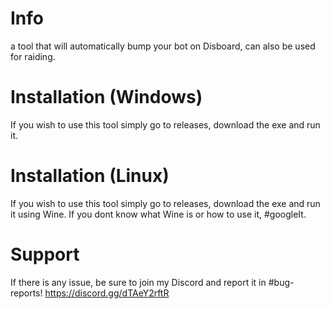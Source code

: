# Info
a tool that will automatically bump your bot on Disboard, can also be used for raiding.

# Installation (Windows)
If you wish to use this tool simply go to releases, download the exe and run it.

# Installation (Linux)
If you wish to use this tool simply go to releases, download the exe and run it using Wine. If you dont know what Wine is or how to use it, #googleIt.

# Support
If there is any issue, be sure to join my Discord and report it in #bug-reports! https://discord.gg/dTAeY2rftR
